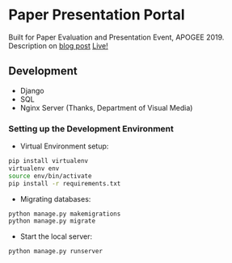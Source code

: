 # Paper Presentation Portal

Built for Paper Evaluation and Presentation Event, APOGEE 2019.
Description on [blog post](https://siddhantkhandelwal.github.io/paper-presentation-portal/)
[Live!](https://bits-apogee.org/paper-presentation/)

## Development

- Django
- SQL
- Nginx Server (Thanks, Department of Visual Media)

### Setting up the Development Environment

- Virtual Environment setup:

```bash
pip install virtualenv
virtualenv env
source env/bin/activate
pip install -r requirements.txt
```

- Migrating databases:

```bash
python manage.py makemigrations
python manage.py migrate
```

- Start the local server:

```bash
python manage.py runserver
```
